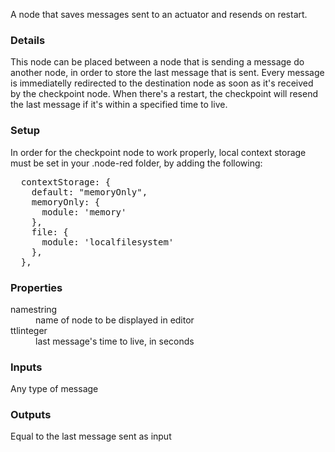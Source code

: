 A node that saves messages sent to an actuator and resends on restart. 

### Details

This node can be placed between a node that is sending a message do another node, in order to store the last message that is sent. Every message is immediatelly redirected to the destination node as soon as it's received by the checkpoint node. When there's a restart, the checkpoint will resend the last message if it's within a specified time to live.

### Setup 

In order for the checkpoint node to work properly, local context storage must be set in your .node-red folder, by adding the following:

<dl>

<pre>  contextStorage: {
    default: "memoryOnly",
    memoryOnly: {
      module: 'memory'
    },
    file: {
      module: 'localfilesystem'
    },
  },
</pre>

</dl>

### Properties

<dl class="message-properties">

<dt>name<span class="property-type">string</span></dt>

<dd>name of node to be displayed in editor</dd>

<dt>ttl<span class="property-type">integer</span></dt>

<dd>last message's time to live, in seconds</dd>

</dl>

### Inputs

<dl class="message-properties">Any type of message</dl>

### Outputs

<dl class="message-properties">Equal to the last message sent as input</dl>